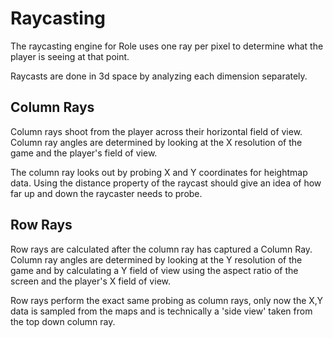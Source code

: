 # Raycasting

The raycasting engine for Role uses one ray per pixel to determine what the player is seeing at that point.

Raycasts are done in 3d space by analyzing each dimension separately.

## Column Rays

Column rays shoot from the player across their horizontal field of view. Column ray angles are determined by looking at the X resolution of the game and the player's field of view.

The column ray looks out by probing X and Y coordinates for heightmap data. Using the distance property of the raycast should give an idea of how far up and down the raycaster needs to probe.

## Row Rays

Row rays are calculated after the column ray has captured a Column Ray. Column ray angles are determined by looking at the Y resolution of the game and by calculating a Y field of view using the aspect ratio of the screen and the player's X field of view.

Row rays perform the exact same probing as column rays, only now the X,Y data is sampled from the maps and is technically a 'side view' taken from the top down column ray.